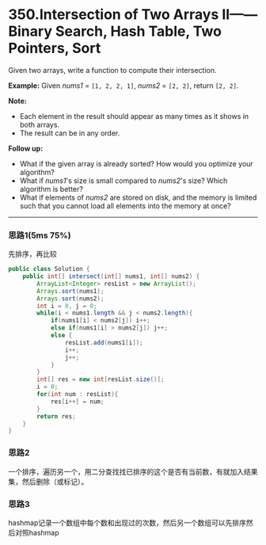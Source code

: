 # 350.Intersection of Two Arrays II——Binary Search, Hash Table, Two Pointers, Sort

Given two arrays, write a function to compute their intersection.

**Example:**
Given *nums1* = `[1, 2, 2, 1]`, *nums2* = `[2, 2]`, return `[2, 2]`.

**Note:**

- Each element in the result should appear as many times as it shows in both arrays.
- The result can be in any order.

**Follow up:**

- What if the given array is already sorted? How would you optimize your algorithm?
- What if *nums1*'s size is small compared to *nums2*'s size? Which algorithm is better?
- What if elements of *nums2* are stored on disk, and the memory is limited such that you cannot load all elements into the memory at once?

---

### 思路1(5ms 75%)

先排序，再比较

```java
public class Solution {
    public int[] intersect(int[] nums1, int[] nums2) {
        ArrayList<Integer> resList = new ArrayList();
        Arrays.sort(nums1);
        Arrays.sort(nums2);
        int i = 0, j = 0;
        while(i < nums1.length && j < nums2.length){
            if(nums1[i] < nums2[j]) i++;
            else if(nums1[i] > nums2[j]) j++;
            else {
                resList.add(nums1[i]);
                i++;
                j++;
            }
        }
        int[] res = new int[resList.size()];
        i = 0;
        for(int num : resList){
            res[i++] = num;
        }
        return res;
    }
}
```

### 思路2

一个排序，遍历另一个，用二分查找找已排序的这个是否有当前数，有就加入结果集，然后删除（或标记）。

### 思路3

hashmap记录一个数组中每个数和出现过的次数，然后另一个数组可以先排序然后对照hashmap